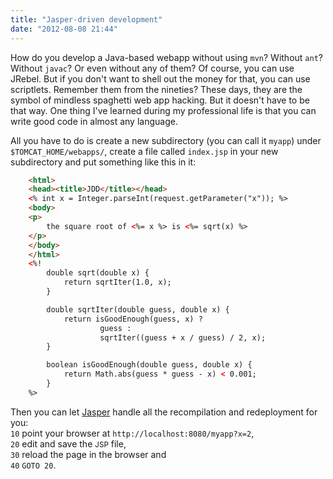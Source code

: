 ```yaml
---
title: "Jasper-driven development"
date: "2012-08-08 21:44"
---
```

How do you develop a Java-based webapp without using `mvn`?
Without `ant`?
Without `javac`?
Or even without any of them?
Of course,
you can use JRebel.
But if you don't want to shell out the money for that,
you can use scriptlets.
Remember them from the nineties?
These days,
they are the symbol of mindless spaghetti web app hacking.
But it doesn't have to be that way.
One thing I've learned during my professional life is that
you can write good code in almost any language.

All you have to do is create a new subdirectory (you can call it `myapp`) under `$TOMCAT_HOME/webapps/`,
create a file called `index.jsp` in your new subdirectory and put something like this in it:
``` html
    <html>
    <head><title>JDD</title></head>
    <% int x = Integer.parseInt(request.getParameter("x")); %>
    <body>
    <p>
        the square root of <%= x %> is <%= sqrt(x) %>
    </p>
    </body>
    </html>
    <%!
        double sqrt(double x) {
            return sqrtIter(1.0, x);
        }

        double sqrtIter(double guess, double x) {
            return isGoodEnough(guess, x) ?
                    guess :
                    sqrtIter((guess + x / guess) / 2, x);
        }

        boolean isGoodEnough(double guess, double x) {
            return Math.abs(guess * guess - x) < 0.001;
        }
    %>
```

Then you can let [Jasper](http://en.wikipedia.org/wiki/Apache_Tomcat#Jasper)
handle all the recompilation and redeployment for you:  
`10` point your browser at `http://localhost:8080/myapp?x=2`,  
`20` edit and save the <small>JSP</small> file,  
`30` reload the page in the browser and  
`40` `GOTO 20`.

